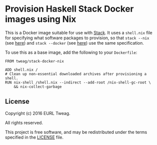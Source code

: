 # Provision Haskell Stack Docker images using Nix

This is a Docker image suitable for use with [Stack][stack]. It uses
a `shell.nix` file for specifying what software packages to provision,
so that `stack --nix` (see [here][stack-nix]) and `stack --docker`
(see [here][stack-docker]) use the same specification.

To use this as a base image, add the following to your `Dockerfile`:

```
FROM tweag/stack-docker-nix

ADD shell.nix /
# Clean up non-essential downloaded archives after provisioning a shell.
RUN nix-shell /shell.nix --indirect --add-root /nix-shell-gc-root \
    && nix-collect-garbage
```

[stack]: https://haskellstack.org
[stack-docker]: https://docs.haskellstack.org/en/stable/docker_integration/#configuration
[stack-nix]: https://docs.haskellstack.org/en/stable/nix_integration/#configuration

## License

Copyright (c) 2016 EURL Tweag.

All rights reserved.

This project is free software, and may be redistributed under the
terms specified in the [LICENSE](LICENSE) file.
